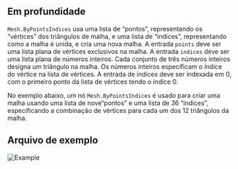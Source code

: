 ## Em profundidade
`Mesh.ByPointsIndices` usa uma lista de “pontos”, representando os “vértices” dos triângulos de malha, e uma lista de “índices”, representando como a malha é unida, e cria uma nova malha. A entrada `points` deve ser uma lista plana de vértices exclusivos na malha. A entrada `indices` deve ser uma lista plana de números inteiros. Cada conjunto de três números inteiros designa um triângulo na malha. Os números inteiros especificam o índice do vértice na lista de vértices. A entrada de índices deve ser indexada em 0, com o primeiro ponto da lista de vértices tendo o índice 0.

No exemplo abaixo, um nó `Mesh.ByPointsIndices` é usado para criar uma malha usando uma lista de nove“pontos” e uma lista de 36 “índices”, especificando a combinação de vértices para cada um dos 12 triângulos da malha.

## Arquivo de exemplo

![Example](./Autodesk.DesignScript.Geometry.Mesh.ByPointsIndices_img.png)
